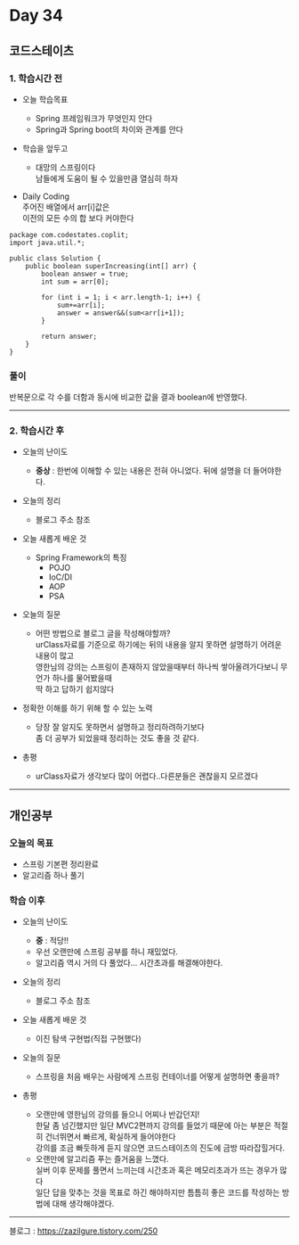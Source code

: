 # Day 34

## 코드스테이츠

### 1. 학습시간 전
* 오늘 학습목표

    - Spring 프레임워크가 무엇인지 안다
    - Spring과 Spring boot의 차이와 관계를 안다
* 학습을 앞두고

    - 대망의 스프링이다  
    남들에게 도움이 될 수 있을만큼 열심히 하자
* Daily Coding  
주어진 배열에서 arr[i]값은  
이전의 모든 수의 합 보다 커야한다
```
package com.codestates.coplit; 
import java.util.*;

public class Solution { 
	public boolean superIncreasing(int[] arr) {
		boolean answer = true;
        int sum = arr[0];
        
        for (int i = 1; i < arr.length-1; i++) {
            sum+=arr[i];
            answer = answer&&(sum<arr[i+1]);
        }
        
        return answer;
	} 
}
```  
### 풀이  

반복문으로 각 수를 더함과 동시에 비교한 값을 결과 boolean에 반영했다.



---
### 2. 학습시간 후
* 오늘의 난이도

    - **중상** : 한번에 이해할 수 있는 내용은 전혀 아니었다. 뒤에 설명을 더 들어야한다.
* 오늘의 정리

    - 블로그 주소 참조
* 오늘 새롭게 배운 것

    - Spring Framework의 특징
        - POJO
        - IoC/DI
        - AOP
        - PSA
* 오늘의 질문

    - 어떤 방법으로 블로그 글을 작성해야할까?  
    urClass자료를 기준으로 하기에는 뒤의 내용을 알지 못하면 설명하기 어려운 내용이 많고  
    영한님의 강의는 스프링이 존재하지 않았을때부터 하나씩 쌓아올려가다보니 무언가 하나를 물어봤을때  
    딱 하고 답하기 쉽지않다
* 정확한 이해를 하기 위해 할 수 있는 노력

    - 당장 잘 알지도 못하면서 설명하고 정리하려하기보다  
    좀 더 공부가 되었을때 정리하는 것도 좋을 것 같다.
* 총평
    - urClass자료가 생각보다 많이 어렵다..다른분들은 괜찮을지 모르겠다
---
## 개인공부  

### 오늘의 목표
- 스프링 기본편 정리완료
- 알고리즘 하나 풀기

### 학습 이후
* 오늘의 난이도

    - **중** : 적당!!
    - 우선 오랜만에 스프링 공부를 하니 재밌었다. 
    - 알고리즘 역시 거의 다 풀었다... 시간초과를 해결해야한다.
* 오늘의 정리

    - 블로그 주소 참조
* 오늘 새롭게 배운 것

    - 이진 탐색 구현법(직접 구현했다)
* 오늘의 질문

    - 스프링을 처음 배우는 사람에게 스프링 컨테이너를 어떻게 설명하면 좋을까?  
* 총평 
    - 오랜만에 영한님의 강의를 들으니 어찌나 반갑던지!  
    한달 좀 넘긴했지만 일단 MVC2편까지 강의를 들었기 때문에 아는 부분은 적절히 건너뛰면서 빠르게, 확실하게 들어야한다  
    강의를 조금 빠듯하게 듣지 않으면 코드스테이츠의 진도에 금방 따라잡힐거다.  
    - 오랜만에 알고리즘 푸는 즐거움을 느꼈다.  
    실버 이후 문제를 풀면서 느끼는데 시간초과 혹은 메모리초과가 뜨는 경우가 많다  
    일단 답을 맞추는 것을 목표로 하긴 해야하지만 틈틈히 좋은 코드를 작성하는 방법에 대해 생각해야겠다.
---
블로그 : https://zazilgure.tistory.com/250